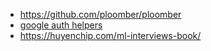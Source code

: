 - https://github.com/ploomber/ploomber
- [google auth helpers](https://github.com/pydata/pydata-google-auth)
- https://huyenchip.com/ml-interviews-book/
